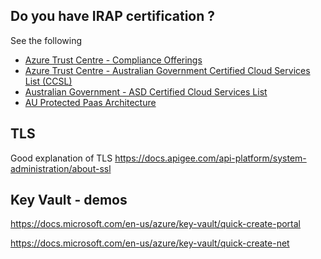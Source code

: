 ## Do you have IRAP certification ?

See the following

- [Azure Trust Centre - Compliance Offerings](https://www.microsoft.com/en-us/trustcenter/compliance/complianceofferings)
- [Azure Trust Centre - Australian Government Certified Cloud Services List (CCSL)](https://www.microsoft.com/en-us/trustcenter/compliance/ccsl)
- [Australian Government - ASD Certified Cloud Services List](https://asd.gov.au/infosec/irap/certified_clouds.htm)
- [AU Protected Paas Architecture](https://docs.microsoft.com/en-us/azure/security/blueprints/au-protected-paaswa-overview)


## TLS

Good explanation of TLS
https://docs.apigee.com/api-platform/system-administration/about-ssl

## Key Vault - demos

https://docs.microsoft.com/en-us/azure/key-vault/quick-create-portal

https://docs.microsoft.com/en-us/azure/key-vault/quick-create-net

